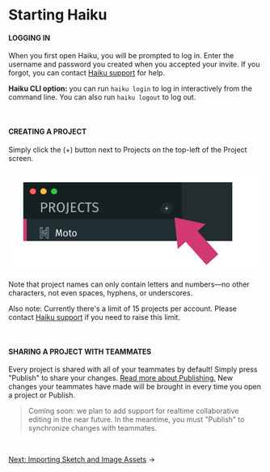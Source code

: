 # Starting Haiku

#### LOGGING IN

When you first open Haiku, you will be prompted to log in.  Enter the username and password you created when you accepted your invite.  If you forgot, you can contact [Haiku support](mailto:support@haiku.ai) for help.

**Haiku CLI option:**  you can run `haiku login` to log in interactively from the command line.  You can also run `haiku logout` to log out.

<br>

#### CREATING A PROJECT

Simply click the (+) button next to Projects on the top-left of the Project screen.

![](/assets/new-project.png)

Note that project names can only contain letters and numbers—no other characters, not even spaces, hyphens, or underscores.

Also note:  Currently there's a limit of 15 projects per account.  Please contact [Haiku support](mailto:support@haiku.ai) if you need to raise this limit.

<br>

#### SHARING A PROJECT WITH TEAMMATES

Every project is shared with all of your teammates by default!  Simply press "Publish" to share your changes.  [Read more about Publishing.](../embedding-and-using-haiku/publishing-and-embedding.md)  New changes your teammates have made will be brought in every time you open a project or Publish.

> Coming soon:  we plan to add support for realtime collaborative editing in the near future.  In the meantime, you must "Publish" to synchronize changes with teammates.


<br>

[Next: Importing Sketch and Image Assets](/using-haiku/sketch-and-image-assets.md) &rarr;
